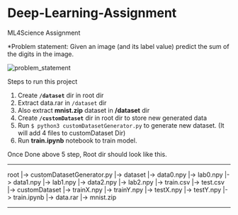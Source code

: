 # Deep-Learning-Assignment
ML4Science Assignment

*Problem statement: Given an image (and its label value) predict the sum of the digits in the image. 

![problem_statement](https://user-images.githubusercontent.com/24211231/212101787-250f8516-9ccb-4262-8abe-ead5b249b2cc.png)

Steps to run this project

1. Create **`/dataset`** dir in root dir
2. Extract data.rar in `/dataset` dir
3. Also extract **mnist.zip** dataset in **/dataset** dir
4. Create **`/customDataset`** dir in root dir to store new generated data
5. Run `$ python3 customDatasetGenerator.py` to generate new dataset. (It will add 4 files to customDataset Dir)
6. Run **train.ipynb** notebook to train model.

Once Done above 5 step, Root dir should look like this.

-------------------------------------------------------
root
  |-> customDatasetGenerator.py
  |-> dataset
          |-> data0.npy
          |-> lab0.npy
          |-> data1.npy
          |-> lab1.npy
          |-> data2.npy
          |-> lab2.npy
          |-> train.csv
          |-> test.csv
  |-> customDataset
          |-> trainX.npy
          |-> trainY.npy
          |-> testX.npy
          |-> testY.npy
  |-> train.ipynb
  |-> data.rar
  |-> mnist.zip

-------------------------------------------------------
